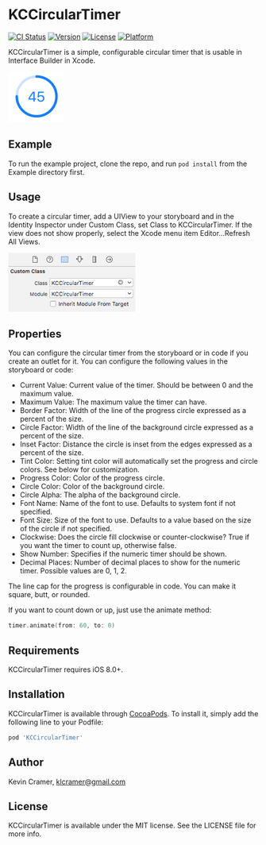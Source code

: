 # KCCircularTimer

[![CI Status](http://img.shields.io/travis/kcramer/KCCircularTimer.svg?style=flat)](https://travis-ci.org/kcramer/KCCircularTimer)
[![Version](https://img.shields.io/cocoapods/v/KCCircularTimer.svg?style=flat)](http://cocoapods.org/pods/KCCircularTimer)
[![License](https://img.shields.io/cocoapods/l/KCCircularTimer.svg?style=flat)](http://cocoapods.org/pods/KCCircularTimer)
[![Platform](https://img.shields.io/cocoapods/p/KCCircularTimer.svg?style=flat)](http://cocoapods.org/pods/KCCircularTimer)

KCCircularTimer is a simple, configurable circular timer that is usable in Interface Builder in Xcode.

![Sample Screenshot](https://github.com/kcramer/KCCircularTimer/blob/master/Assets/TimerSample.png)

## Example

To run the example project, clone the repo, and run `pod install` from the Example directory first.

## Usage

To create a circular timer, add a UIView to your storyboard and in the Identity Inspector under Custom Class, set Class to KCCircularTimer.  If the view does not show properly, select the Xcode menu item Editor...Refresh All Views.

![Setting the class of the UIView](https://github.com/kcramer/KCCircularTimer/blob/master/Assets/ConfiguringView.png)

## Properties

You can configure the circular timer from the storyboard or in code if you create an outlet for it.  You can configure the following values in the storyboard or code:

* Current Value: Current value of the timer.  Should be between 0 and the maximum value.
* Maximum Value: The maximum value the timer can have.
* Border Factor: Width of the line of the progress circle expressed as a percent of the size.
* Circle Factor: Width of the line of the background circle expressed as a percent of the size.
* Inset Factor: Distance the circle is inset from the edges expressed as a percent of the size.
* Tint Color: Setting tint color will automatically set the progress and circle colors.  See below for customization.
* Progress Color: Color of the progress circle.
* Circle Color: Color of the background circle.
* Circle Alpha: The alpha of the background circle.
* Font Name: Name of the font to use.  Defaults to system font if not specified.
* Font Size: Size of the font to use.  Defaults to a value based on the size of the circle if not specified.
* Clockwise: Does the circle fill clockwise or counter-clockwise? True if you want the timer to count up, otherwise false.
* Show Number: Specifies if the numeric timer should be shown.
* Decimal Places: Number of decimal places to show for the numeric timer.  Possible values are 0, 1, 2.

The line cap for the progress is configurable in code.  You can make it square, butt, or rounded.

If you want to count down or up, just use the animate method:

```Swift
timer.animate(from: 60, to: 0)
```

## Requirements

KCCircularTimer requires iOS 8.0+.

## Installation

KCCircularTimer is available through [CocoaPods](http://cocoapods.org). To install
it, simply add the following line to your Podfile:

```ruby
pod 'KCCircularTimer'
```

## Author

Kevin Cramer, klcramer@gmail.com

## License

KCCircularTimer is available under the MIT license. See the LICENSE file for more info.
